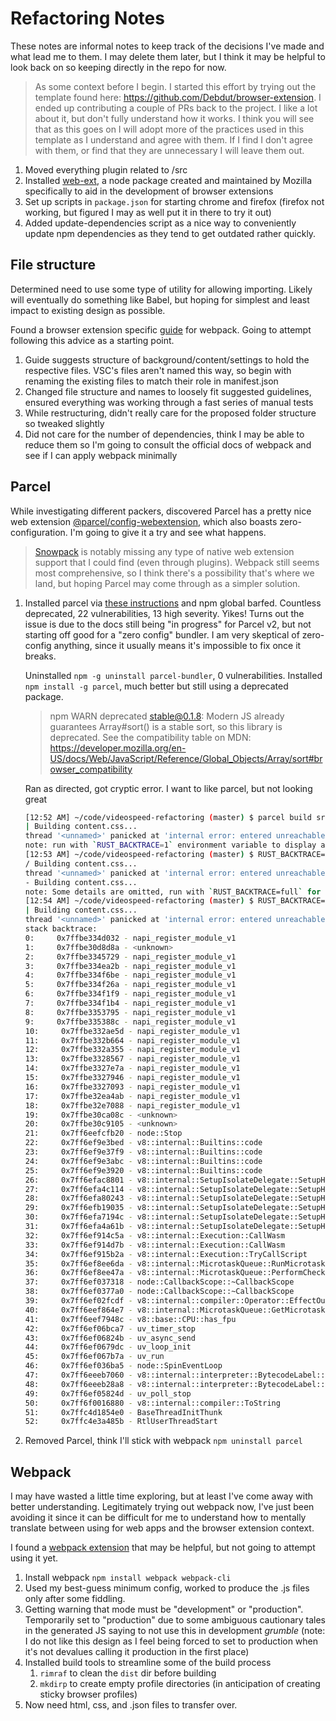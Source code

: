 # Refactoring Notes

These notes are informal notes to keep track of the decisions I've made and what
lead me to them. I may delete them later, but I think it may be helpful to look
back on so keeping directly in the repo for now.

> As some context before I begin. I started this effort by trying out the
> template found here: <https://github.com/Debdut/browser-extension>. I ended up
> contributing a couple of PRs back to the project. I like a lot about it, but
> don't fully understand how it works. I think you will see that as this goes on
> I will adopt more of the practices used in this template as I understand and
> agree with them. If I find I don't agree with them, or find that they are
> unnecessary I will leave them out.

1. Moved everything plugin related to /src
2. Installed [web-ext](https://github.com/mozilla/web-ext), a node package
   created and maintained by Mozilla specifically to aid in the development of
   browser extensions
3. Set up scripts in `package.json` for starting chrome and firefox (firefox not
   working, but figured I may as well put it in there to try it out)
4. Added update-dependencies script as a nice way to conveniently update npm
   dependencies as they tend to get outdated rather quickly.

## File structure

Determined need to use some type of utility for allowing importing. Likely will
eventually do something like Babel, but hoping for simplest and least impact to
existing design as possible.

Found a browser extension specific
[guide](https://johnjonesfour.com/2020/05/13/building-browser-extensions-with-webpack/)
for webpack. Going to attempt following this advice as a starting point.

1. Guide suggests structure of background/content/settings to hold the
   respective files. VSC's files aren't named this way, so begin with renaming
   the existing files to match their role in manifest.json
2. Changed file structure and names to loosely fit suggested guidelines, ensured
   everything was working through a fast series of manual tests
3. While restructuring, didn't really care for the proposed folder structure so
   tweaked slightly
4. Did not care for the number of dependencies, think I may be able to reduce
   them so I'm going to consult the official docs of webpack and see if I can
   apply webpack minimally

## Parcel

While investigating different packers, discovered Parcel has a pretty nice web
extension
[@parcel/config-webextension](https://parceljs.org/recipes/web-extension/),
which also boasts zero-configuration. I'm going to give it a try and see what
happens.

> [Snowpack](https://www.snowpack.dev/) is notably missing any type of native
> web extension support that I could find (even through plugins). Webpack still
> seems most comprehensive, so I think there's a possibility that's where we
> land, but hoping Parcel may come through as a simpler solution.

1. Installed parcel via
   [these instructions](https://en.parceljs.org/getting_started.html) and npm
   global barfed. Countless deprecated, 22 vulnerabilities, 13 high severity.
   Yikes! Turns out the issue is due to the docs still being "in progress" for
   Parcel v2, but not starting off good for a "zero config" bundler. I am very
   skeptical of zero-config anything, since it usually means it's impossible to
   fix once it breaks.

   Uninstalled `npm -g uninstall parcel-bundler`, 0 vulnerabilities. Installed
   `npm install -g parcel`, much better but still using a deprecated package.

   > npm WARN deprecated stable@0.1.8: Modern JS already guarantees Array#sort()
   > is a stable sort, so this library is deprecated. See the compatibility
   > table on MDN:
   > https://developer.mozilla.org/en-US/docs/Web/JavaScript/Reference/Global_Objects/Array/sort#browser_compatibility

   Ran as directed, got cryptic error. I want to like parcel, but not looking
   great

   ```bash
   [12:52 AM] ~/code/videospeed-refactoring (master) $ parcel build src/manifest.json --config @parcel/config-webextension
   | Building content.css...
   thread '<unnamed>' panicked at 'internal error: entered unreachable code', src\selector.rs:478:5
   note: run with `RUST_BACKTRACE=1` environment variable to display a backtrace
   [12:53 AM] ~/code/videospeed-refactoring (master) $ RUST_BACKTRACE=1 parcel build src/manifest.json --config @parcel/config-webextension
   / Building content.css...
   thread '<unnamed>' panicked at 'internal error: entered unreachable code', src\selector.rs:478:5
   - Building content.css...
   note: Some details are omitted, run with `RUST_BACKTRACE=full` for a verbose backtrace.
   [12:54 AM] ~/code/videospeed-refactoring (master) $ RUST_BACKTRACE=full parcel build src/manifest.json --config @parcel/config-webextension
   | Building content.css...
   thread '<unnamed>' panicked at 'internal error: entered unreachable code', src\selector.rs:478:5
   stack backtrace:
   0:     0x7ffbe334d032 - napi_register_module_v1
   1:     0x7ffbe30d8d8a - <unknown>
   2:     0x7ffbe3345729 - napi_register_module_v1
   3:     0x7ffbe334ea2b - napi_register_module_v1
   4:     0x7ffbe334f6be - napi_register_module_v1
   5:     0x7ffbe334f26a - napi_register_module_v1
   6:     0x7ffbe334f1f9 - napi_register_module_v1
   7:     0x7ffbe334f1b4 - napi_register_module_v1
   8:     0x7ffbe3353795 - napi_register_module_v1
   9:     0x7ffbe335388c - napi_register_module_v1
   10:     0x7ffbe332ae5d - napi_register_module_v1
   11:     0x7ffbe332b664 - napi_register_module_v1
   12:     0x7ffbe332a355 - napi_register_module_v1
   13:     0x7ffbe3328567 - napi_register_module_v1
   14:     0x7ffbe3327e7a - napi_register_module_v1
   15:     0x7ffbe3327946 - napi_register_module_v1
   16:     0x7ffbe3327093 - napi_register_module_v1
   17:     0x7ffbe32ea4ab - napi_register_module_v1
   18:     0x7ffbe32e7088 - napi_register_module_v1
   19:     0x7ffbe30ca08c - <unknown>
   20:     0x7ffbe30c9105 - <unknown>
   21:     0x7ff6eefcfb20 - node::Stop
   22:     0x7ff6ef9e3bed - v8::internal::Builtins::code
   23:     0x7ff6ef9e37f9 - v8::internal::Builtins::code
   24:     0x7ff6ef9e3abc - v8::internal::Builtins::code
   25:     0x7ff6ef9e3920 - v8::internal::Builtins::code
   26:     0x7ff6efac8801 - v8::internal::SetupIsolateDelegate::SetupHeap
   27:     0x7ff6efa4c114 - v8::internal::SetupIsolateDelegate::SetupHeap
   28:     0x7ff6efa80243 - v8::internal::SetupIsolateDelegate::SetupHeap
   29:     0x7ff6efb19035 - v8::internal::SetupIsolateDelegate::SetupHeap
   30:     0x7ff6efa7194c - v8::internal::SetupIsolateDelegate::SetupHeap
   31:     0x7ff6efa4a61b - v8::internal::SetupIsolateDelegate::SetupHeap
   32:     0x7ff6ef914c5a - v8::internal::Execution::CallWasm
   33:     0x7ff6ef914d7b - v8::internal::Execution::CallWasm
   34:     0x7ff6ef915b2a - v8::internal::Execution::TryCallScript
   35:     0x7ff6ef8ee6da - v8::internal::MicrotaskQueue::RunMicrotasks
   36:     0x7ff6ef8ee47a - v8::internal::MicrotaskQueue::PerformCheckpointInternal
   37:     0x7ff6ef037318 - node::CallbackScope::~CallbackScope
   38:     0x7ff6ef0377a0 - node::CallbackScope::~CallbackScope
   39:     0x7ff6ef02fcdf - v8::internal::compiler::Operator::EffectOutputCount
   40:     0x7ff6eef864e7 - v8::internal::MicrotaskQueue::GetMicrotasksScopeDepth
   41:     0x7ff6eef7948c - v8::base::CPU::has_fpu
   42:     0x7ff6ef06bca7 - uv_timer_stop
   43:     0x7ff6ef06824b - uv_async_send
   44:     0x7ff6ef0679dc - uv_loop_init
   45:     0x7ff6ef067b7a - uv_run
   46:     0x7ff6ef036ba5 - node::SpinEventLoop
   47:     0x7ff6eeeb7060 - v8::internal::interpreter::BytecodeLabel::bind
   48:     0x7ff6eeeb28a8 - v8::internal::interpreter::BytecodeLabel::bind
   49:     0x7ff6ef05824d - uv_poll_stop
   50:     0x7ff6f0016880 - v8::internal::compiler::ToString
   51:     0x7ffc4d1854e0 - BaseThreadInitThunk
   52:     0x7ffc4e3a485b - RtlUserThreadStart
   ```

2. Removed Parcel, think I'll stick with webpack `npm uninstall parcel`

## Webpack

I may have wasted a little time exploring, but at least I've come away with
better understanding. Legitimately trying out webpack now, I've just been
avoiding it since it can be difficult for me to understand how to mentally
translate between using for web apps and the browser extension context.

I found a
[webpack extension](https://github.com/rubenspgcavalcante/webpack-extension-reloader)
that may be helpful, but not going to attempt using it yet.

1. Install webpack `npm install webpack webpack-cli`
2. Used my best-guess minimum config, worked to produce the .js files only after
   some fiddling.
3. Getting warning that mode must be "development" or "production". Temporarily
   set to "production" due to some ambiguous cautionary tales in the generated
   JS saying to not use this in development _grumble_ (note: I do not like this
   design as I feel being forced to set to production when it's not devalues
   calling it production in the first place)
4. Installed build tools to streamline some of the build process
   1. `rimraf` to clean the `dist` dir before building
   2. `mkdirp` to create empty profile directories (in anticipation of creating
      sticky browser profiles)
5. Now need html, css, and .json files to transfer over.
